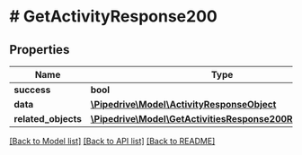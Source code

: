 # # GetActivityResponse200

## Properties

Name | Type | Description | Notes
------------ | ------------- | ------------- | -------------
**success** | **bool** |  | [optional]
**data** | [**\Pipedrive\Model\ActivityResponseObject**](ActivityResponseObject.md) |  | [optional]
**related_objects** | [**\Pipedrive\Model\GetActivitiesResponse200RelatedObjects**](GetActivitiesResponse200RelatedObjects.md) |  | [optional]

[[Back to Model list]](../../README.md#models) [[Back to API list]](../../README.md#endpoints) [[Back to README]](../../README.md)
